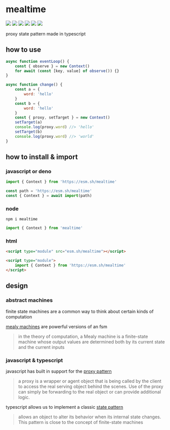 # mealtime
[![](https://badgen.net/badge/license/Fair)](#) [![](https://badgen.net/npm/types/tslib?icon=typescript&label=)](#) [![](https://badgen.net/github/tag/domrally/mealtime?icon=git&label)](#) [![](https://badgen.net/codeclimate/loc/domrally/mealtime?label=lines&color=green)](#) [![](https://badgen.net/packagephobia/install/mealtime?icon=npm&label&color=green)](#) [![](https://github.com/domrally/mealtime/actions/workflows/build.yml/badge.svg)](https://github.com/domrally/mealtime/actions/workflows/build.yml) 

proxy state pattern made in typescript

## how to use
```js
async function eventLoop() {
    const { observe } = new Context()
    for await (const [key, value] of observe()) {}
}
```
```js
async function change() {
    const a = {
        word: 'hello'
    }
    const b = {
        word: 'hello'
    }
    const { proxy, setTarget } = new Context()
    setTarget(a)
    console.log(proxy.word) //> 'hello'
    setTarget(b)
    console.log(proxy.word) //> 'world'
}
```
## how to install & import
### javascript or deno
```js
import { Context } from 'https://esm.sh/mealtime'
```
```js
const path = 'https://esm.sh/mealtime'
const { Context } = await import(path)
```
### node
```
npm i mealtime
```
```js
import { Context } from 'mealtime'
```
### html
```html
<script type="module" src="esm.sh/mealtime"></script>
```
```html
<script type="module">
    import { Context } from 'https://esm.sh/mealtime'	
</script>
```

## design

### abstract machines
finite state machines are a common way to think about certain kinds of computation

[mealy machines](https://en.wikipedia.org/wiki/Mealy_machine) are powerful versions of an fsm
> in the theory of computation, a Mealy machine is a finite-state machine whose output values are determined both by its current state and the current inputs

### javascript & typescript
javascript has built in support for the [proxy pattern](https://en.wikipedia.org/wiki/Proxy_pattern) 
> a proxy is a wrapper or agent object that is being called by the client to access the real serving object behind the scenes. Use of the proxy can simply be forwarding to the real object or can provide additional logic.

typescript allows us to implement a classic [state pattern](https://en.wikipedia.org/wiki/state_pattern)
> allows an object to alter its behavior when its internal state changes. This pattern is close to the concept of finite-state machines
